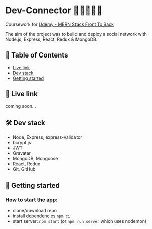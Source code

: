 # Dev-Connector 👨‍💻🔗👩‍💻

Coursework for [Udemy - MERN Stack Front To Back](https://www.udemy.com/mern-stack-front-to-back/)

The aim of the project was to build and deploy a social network with Node.js, Express, React, Redux & MongoDB.

## 📑 Table of Contents
* [Live link](#-live-link)
* [Dev stack](#-dev-stack)
* [Getting started](#-getting-started)

## 🔗 Live link  
coming soon...
  
## 🛠 Dev stack
- Node, Express, express-validator
- bcrypt.js
- JWT
- Gravatar
- MongoDB, Mongoose
- React, Redux
- Git, GitHub

## 🏁 Getting started
### How to start the app:
- clone/download repo
- install dependencies `npm ci`
- start server: `npm start` (or `npm run server` which uses nodemon)
